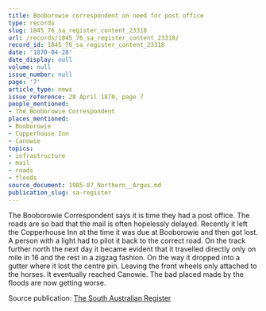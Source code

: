 ```yaml
---
title: Booborowie correspondent on need for post office
type: records
slug: 1845_76_sa_register_content_23318
url: /records/1845_76_sa_register_content_23318/
record_id: 1845_76_sa_register_content_23318
date: '1870-04-28'
date_display: null
volume: null
issue_number: null
page: '7'
article_type: news
issue_reference: 28 April 1870, page 7
people_mentioned:
- The Booborowie Correspondent
places_mentioned:
- Booborowie
- Copperhouse Inn
- Canowie
topics:
- infrastructure
- mail
- roads
- floods
source_document: 1985-87_Northern__Argus.md
publication_slug: sa-register
---
```


The Booborowie Correspondent says it is time they had a post office.  The roads are so bad that the mail is often hopelessly delayed.  Recently it left the Copperhouse Inn at the time it was due at Booborowie and then got lost.  A person with a light had to pilot it back to the correct road.  On the track further north the next day it became evident that it travelled directly only on mile in 16 and the rest in a zigzag fashion.  On the way it dropped into a gutter where it lost the centre pin. Leaving the front wheels only attached to the horses.  It eventually reached Canowie.  The bad placed made by the floods are now getting worse.

Source publication: [The South Australian Register](/publications/sa-register/)
